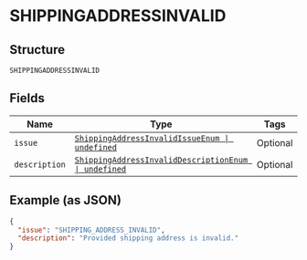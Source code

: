 
# SHIPPINGADDRESSINVALID

## Structure

`SHIPPINGADDRESSINVALID`

## Fields

| Name | Type | Tags | Description |
|  --- | --- | --- | --- |
| `issue` | [`ShippingAddressInvalidIssueEnum \| undefined`](../../doc/models/shipping-address-invalid-issue-enum.md) | Optional | - |
| `description` | [`ShippingAddressInvalidDescriptionEnum \| undefined`](../../doc/models/shipping-address-invalid-description-enum.md) | Optional | - |

## Example (as JSON)

```json
{
  "issue": "SHIPPING_ADDRESS_INVALID",
  "description": "Provided shipping address is invalid."
}
```


